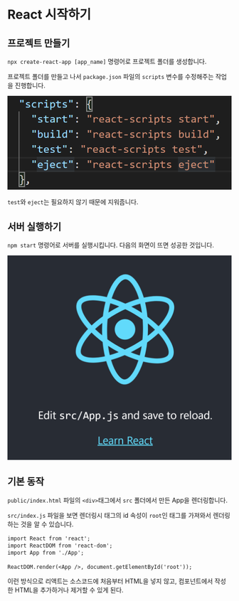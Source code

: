 # React 시작하기

## 프로젝트 만들기

`npx create-react-app [app_name]` 명령어로 프로젝트 폴더를 생성합니다. 

프로젝트 폴더를 만들고 나서 `package.json` 파일의 `scripts` 변수를 수정해주는 작업을 진행합니다.

![1578369652232](assets/modi_var.png)

`test`와 `eject`는 필요하지 않기 때문에 지워줍니다.

## 서버 실행하기

`npm start`  명령어로 서버를 실행시킵니다. 다음의 화면이 뜨면 성공한 것입니다.

![init_react](assets/init_react.png)

## 기본 동작

`public/index.html` 파일의 `<div>`태그에서 `src`  폴더에서 만든 App을 렌더링합니다.

`src/index.js` 파일을 보면 렌더링시 태그의 id 속성이 `root`인 태그를 가져와서 렌더링하는 것을 알 수 있습니다.

```react
import React from 'react';
import ReactDOM from 'react-dom';
import App from './App';

ReactDOM.render(<App />, document.getElementById('root'));
```

이런 방식으로 리액트는 소스코드에 처음부터 HTML을 넣지 않고, 컴포넌트에서 작성한 HTML을 추가하거나 제거할 수 있게 된다.